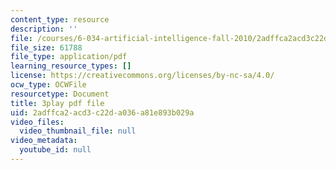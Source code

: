 ```yaml
---
content_type: resource
description: ''
file: /courses/6-034-artificial-intelligence-fall-2010/2adffca2acd3c22da036a81e893b029a_VrMHA3yX_QI.pdf
file_size: 61788
file_type: application/pdf
learning_resource_types: []
license: https://creativecommons.org/licenses/by-nc-sa/4.0/
ocw_type: OCWFile
resourcetype: Document
title: 3play pdf file
uid: 2adffca2-acd3-c22d-a036-a81e893b029a
video_files:
  video_thumbnail_file: null
video_metadata:
  youtube_id: null
---
```

